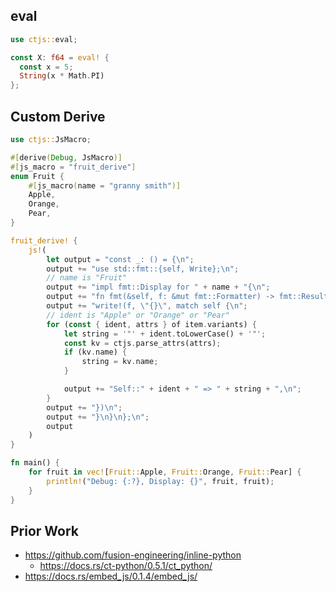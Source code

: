 ## eval

```rust
use ctjs::eval;

const X: f64 = eval! {
  const x = 5;
  String(x * Math.PI)
};
```

## Custom Derive

```rust
use ctjs::JsMacro;

#[derive(Debug, JsMacro)]
#[js_macro = "fruit_derive"]
enum Fruit {
    #[js_macro(name = "granny smith")]
    Apple,
    Orange,
    Pear,
}

fruit_derive! {
    js!(
        let output = "const _: () = {\n";
        output += "use std::fmt::{self, Write};\n";
        // name is "Fruit"
        output += "impl fmt::Display for " + name + "{\n";
        output += "fn fmt(&self, f: &mut fmt::Formatter) -> fmt::Result {\n";
        output += "write!(f, \"{}\", match self {\n";
        // ident is "Apple" or "Orange" or "Pear"
        for (const { ident, attrs } of item.variants) {
            let string = '"' + ident.toLowerCase() + '"';
            const kv = ctjs.parse_attrs(attrs);
            if (kv.name) {
                string = kv.name;
            }

            output += "Self::" + ident + " => " + string + ",\n";
        }
        output += "})\n";
        output += "}\n}\n};\n";
        output
    )
}

fn main() {
    for fruit in vec![Fruit::Apple, Fruit::Orange, Fruit::Pear] {
        println!("Debug: {:?}, Display: {}", fruit, fruit);
    }
}
```

## Prior Work

- https://github.com/fusion-engineering/inline-python
    - https://docs.rs/ct-python/0.5.1/ct_python/
- https://docs.rs/embed_js/0.1.4/embed_js/
